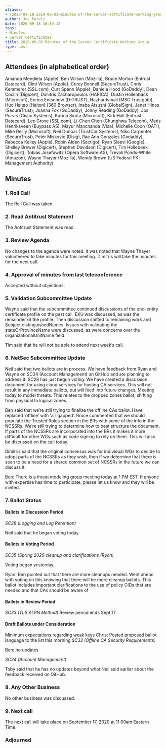 ```yaml
---
aliases:
- /2020-09-18-2020-09-03-minutes-of-the-server-certificate-working-group/
author: Jos Purvis
date: 2020-09-18 16:19:12
tags:
- Minutes
- Server Certificates
title: 2020-09-03 Minutes of the Server Certificate Working Group
type: post
---
```


## Attendees (in alphabetical order) 

Amanda Mendieta (Apple), Ben Wilson (Mozilla), Bruce Morton (Entrust Datacard), Clint Wilson (Apple), Corey Bonnell (SecureTrust), Chris Kemmerer (SSL.com), Curt Spann (Apple), Daniela Hood (GoDaddy), Dean Coclin (Digicert), Dimitris Zacharopoulos (HARICA), Dustin Hollenback (Microsoft), Enrico Entschew (D-TRUST), Hazhar Ismail (MSC Trustgate), Huo Haitao (Halton) (360 Browser), Inaba Atsushi (GlobalSign), Janet Hines (SecureTrust), Joanna Fox (GoDaddy), Johny Reading (GoDaddy), Jos Purvis (Cisco Systems), Karina Sirota (Microsoft), Kirk Hall (Entrust Datacard), Leo Grove (SSL.com), Li-Chun Chen (Chunghwa Telecom), Mads Henriksveen (Buypass AS), Mayur Manchanda (Visa), Michelle Coon (OATI), Mike Reilly (Microsoft), Neil Dunbar (TrustCor Systems), Niko Carpenter (SecureTrust), Peter Miskovic (Disig), Rae Ann Gonzales (Godaddy), Rebecca Kelley (Apple), Robin Alden (Sectigo), Ryan Sleevi (Google), Shelley Brewer (Digicert), Stephen Davidson (Digicert), Tim Hollebeek (Digicert), Tobias Josefowitz (Opera Software AS), Trevoli Ponds-White (Amazon), Wayne Thayer (Mozilla), Wendy Brown (US Federal PKI Management Authority).

## Minutes 

### 1. Roll Call 

The Roll Call was taken.

### 2. Read Antitrust Statement 

The Antitrust Statement was read.

### 3. Review Agenda 

No changes to the agenda were noted. It was noted that Wayne Thayer volunteered to take minutes for this meeting. Dimitris will take the minutes for the next call.

### 4. Approval of minutes from last teleconference 

Accepted without objections.

### 5. Validation Subcommittee Update 

Wayne said that the subcommittee continued discussions of the end-entity certificate profile on the past call. EKU was discussed, as was the remainder of the profile. Then discussion shifted to remaining work and Subject distinguishedNames. Issues with validating the stateOrProvinceName were discussed, as were concerns over the organizationalUnitName field.

Tim said that he will not be able to attend next week’s call.

### 6. NetSec Subcommittee Update 

Neil said that two ballots are in process. We have feedback from Ryan and Wayne on SC34 (Account Management) on GitHub and are planning to address it. SC28 has just begun voting. We have created a discussion document for using cloud services for hosting CA services. This will not result in any immediate ballots, but will feed into future changes. Meeting today to model threats. This relates to the dropped zones ballot, shifting from physical to logical zones.

Ben said that we’re still trying to finalize the offline CAs ballot. Have replaced ‘offline’ with ‘air gapped’. Bruce commented that we should populate the Trusted Roles section in the BRs with some of the info in the NCSSRs. We’re still trying to determine how to best structure the document. If parts of the NCSSRs are incorporated into the BRs it makes it more difficult for other WGs such as code signing to rely on them. This will also be discussed on the call today.

Dimitris said that the original consensus was for individual WGs to decide to adopt parts of the NCSSRs as they wish, then if we determine that there is seen to be a need for a shared common set of NCSSRs in the future we can discuss it.

Ben: There is a threat modeling group meeting today at 1 PM EST. If anyone with expertise has time to participate, please let us know and they will be invited.

### 7. Ballot Status 

#### Ballots in Discussion Period 

_SC28 (Logging and Log Retention)_

Neil said that he began voting today.

#### Ballots in Voting Period 

_SC35 (Spring 2020 cleanup and clarifications (Ryan)_

Voting began yesterday.

Ryan: Ben pointed out that there are more cleanups needed. Went ahead with voting on this knowing that there will be more cleanup ballots. This ballot includes important clarifications to the use of policy OIDs that are needed and that CAs should be aware of

#### Ballots in Review Period 

_SC33 (TLS ALPN Method)_
Review period ends Sept 17.

#### Draft Ballots under Consideration 

Minimum expectations regarding weak keys
Chris: Posted proposed ballot language to the list this morning
_SC32 (Offline CA Security Requirements)_

Ben: no updates

_SC34 (Account Management)_

Toby said that he has no updates beyond what Neil said earlier about the feedback received on GitHub.

### 8. Any Other Business 

No other business was discussed.

### 9. Next call 

The next call will take place on September 17, 2020 at 11:00am Eastern Time.

### Adjourned